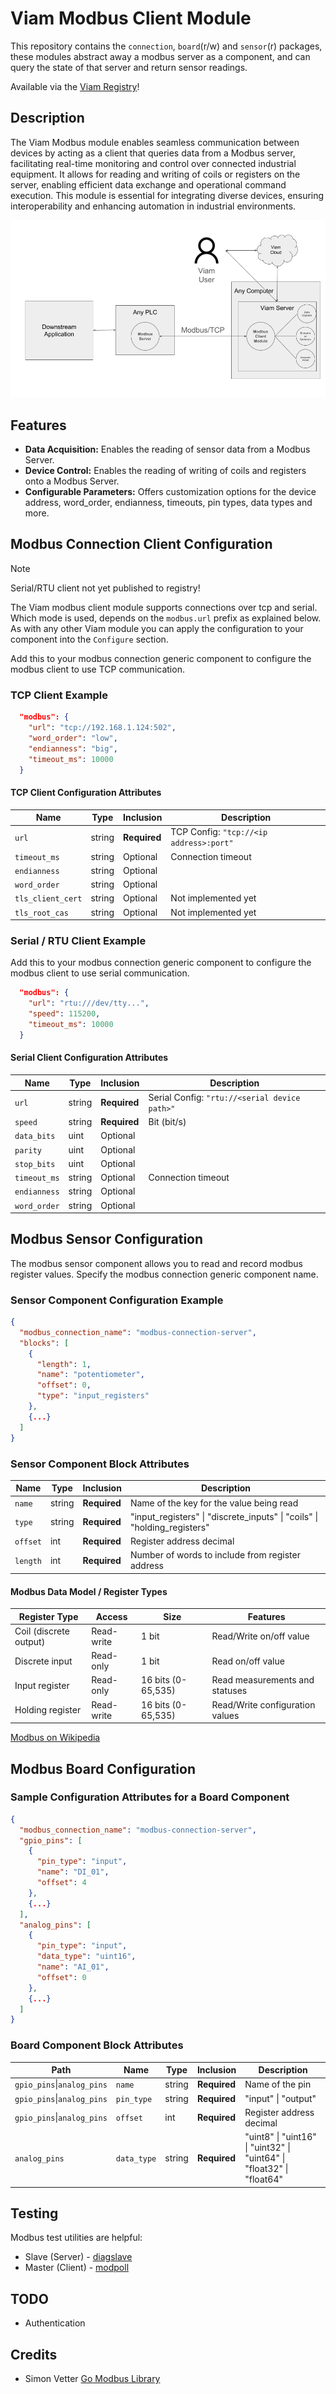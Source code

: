 # Viam Modbus Client Module

This repository contains the `connection`, `board`(r/w) and `sensor`(r) packages, these modules abstract away a modbus server as a  component, and can query the state of that server and return sensor readings.

Available via the [Viam Registry](https://app.viam.com/module/viam-soleng/viam-modbus)!

## Description

The Viam Modbus module enables seamless communication between devices by acting as a client that queries data from a Modbus server, facilitating real-time monitoring and control over connected industrial equipment. It allows for reading and writing of coils or registers on the server, enabling efficient data exchange and operational command execution. This module is essential for integrating diverse devices, ensuring interoperability and enhancing automation in industrial environments.

![alt text](media/architecture.png "Modbus Integration (Server / Client) Architecture")

## Features

- **Data Acquisition:** Enables the reading of sensor data from a Modbus Server.
- **Device Control:** Enables the reading of writing of coils and registers onto a Modbus Server.
- **Configurable Parameters:** Offers customization options for the device address, word_order, endianness, timeouts, pin types, data types and more.

## Modbus Connection Client Configuration

> [!NOTE]  
> Serial/RTU client not yet published to registry!

The Viam modbus client module supports connections over tcp and serial. Which mode is used, depends on the `modbus.url` prefix as explained below.
As with any other Viam module you can apply the configuration to your component into the `Configure` section.

Add this to your modbus connection generic component to configure the modbus client to use TCP communication.

### TCP Client Example

```json
  "modbus": {
    "url": "tcp://192.168.1.124:502",
    "word_order": "low",
    "endianness": "big",
    "timeout_ms": 10000
  }
```

#### TCP Client Configuration Attributes

| Name    | Type   | Inclusion    | Description |
| ------- | ------ | ------------ | ----------- |
| `url`   | string | **Required** | TCP Config: `"tcp://<ip address>:port"`|
| `timeout_ms` | string | Optional     | Connection timeout |
| `endianness` | string | Optional     |       |
| `word_order` | string | Optional     |       |
| `tls_client_cert` | string | Optional  |   Not implemented yet    |
| `tls_root_cas` | string | Optional     |   Not implemented yet    |

### Serial / RTU Client Example

Add this to your modbus connection generic component to configure the modbus client to use serial communication.

```json
  "modbus": {
    "url": "rtu:///dev/tty...",
    "speed": 115200,
    "timeout_ms": 10000
  }
```

#### Serial Client Configuration Attributes

| Name    | Type   | Inclusion    | Description |
| ------- | ------ | ------------ | ----------- |
| `url` | string | **Required** | Serial Config: `"rtu://<serial device path>"` |
| `speed` | string | **Required** | Bit (bit/s) |
| `data_bits` | uint | Optional |  |
| `parity` | uint | Optional |  |
| `stop_bits` | uint | Optional |  |
| `timeout_ms` | string | Optional     | Connection timeout |
| `endianness` | string | Optional     |       |
| `word_order` | string | Optional     |       |

## Modbus Sensor Configuration

The modbus sensor component allows you to read and record modbus register values.  Specify the modbus connection generic component name.

### Sensor Component Configuration Example

```json
{
  "modbus_connection_name": "modbus-connection-server",
  "blocks": [
    {
      "length": 1,
      "name": "potentiometer",
      "offset": 0,
      "type": "input_registers"
    },
    {...}
  ]
}
```

### Sensor Component Block Attributes

| Name    | Type   | Inclusion    | Description |
| ------- | ------ | ------------ | ----------- |
| `name` | string | **Required**| Name of the key for the value being read |
| `type` | string | **Required**| "input_registers" \| "discrete_inputs" \| "coils" \| "holding_registers" |
| `offset` | int | **Required** | Register address decimal |
| `length` | int | **Required** | Number of words to include from register address |

#### Modbus Data Model / Register Types

|Register Type | Access | Size | Features |
| ------- | ------ | ------------ | ----------- |
|Coil (discrete output) | Read-write | 1 bit | Read/Write on/off value |
|Discrete input   | Read-only | 1 bit | Read on/off value |
|Input register   | Read-only | 16 bits (0-65,535) | Read measurements and statuses |
|Holding register | Read-write | 16 bits (0-65,535) | Read/Write configuration values |

[Modbus on Wikipedia](https://en.wikipedia.org/wiki/Modbus)

## Modbus Board Configuration

### Sample Configuration Attributes for a Board Component

```json
{
  "modbus_connection_name": "modbus-connection-server",
  "gpio_pins": [
    {
      "pin_type": "input",
      "name": "DI_01",
      "offset": 4
    },
    {...}
  ],
  "analog_pins": [
    {
      "pin_type": "input",
      "data_type": "uint16",
      "name": "AI_01",
      "offset": 0
    },
    {...}
  ]
}
```

### Board Component Block Attributes

|Path| Name    | Type   | Inclusion    | Description |
| ------- | ------- | ------ | ------------ | ----------- |
|`gpio_pins`\|`analog_pins`| `name` | string | **Required**| Name of the pin |
|`gpio_pins`\|`analog_pins`| `pin_type` | string | **Required**| "input" \| "output" |
|`gpio_pins`\|`analog_pins`| `offset` | int | **Required** | Register address decimal |
|`analog_pins`| `data_type` | string | **Required** | "uint8" \| "uint16" \| "uint32" \| "uint64" \| "float32" \| "float64" |

## Testing

Modbus test utilities are helpful:

- Slave (Server) - [diagslave](https://www.modbusdriver.com/diagslave.html)
- Master (Client) - [modpoll](https://www.modbusdriver.com/modpoll.html)

## TODO

- Authentication

## Credits

- Simon Vetter [Go Modbus Library](https://github.com/simonvetter/modbus)
